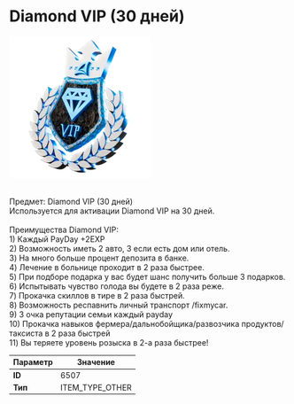 # Diamond VIP (30 дней)

![Item Image](../img/6507.webp?raw=true)

<br>Предмет: Diamond VIP (30 дней)<br>Используется для активации Diamond VIP на 30 дней.<br><br>Преимущества Diamond VIP:<br>1) Каждый PayDay +2EXP<br>2) Возможность иметь 2 авто, 3 если есть дом или отель.<br>3) На много больше процент депозита в банке.<br>4) Лечение в больнице проходит в 2 раза быстрее.<br>5) При подборе подарка у вас будет шанс получить больше 3 подарков.<br>6) Испытывать чувство голода вы будете в 2 раза реже.<br>7) Прокачка скиллов в тире в 2 раза быстрей.<br>8) Возможность респавнить личный транспорт /fixmycar.<br>9) 3 очка репутации семьи каждый payday<br>10) Прокачка навыков фермера/дальнобойщика/развозчика продуктов/таксиста в 2 раза быстрей<br>11) Вы теряете уровень розыска в 2-а раза быстрее!


| Параметр | Значение |
|----------|----------|
| **ID** | 6507 |
| **Тип** | ITEM_TYPE_OTHER |

